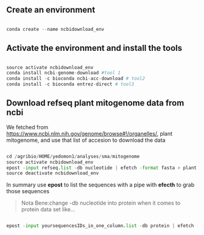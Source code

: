 ## Create an environment

```python

conda create --name ncbidownload_env

```




## Activate the environment and install the tools

```python

source activate ncbidownload_env
conda install ncbi-genome-download #tool 1
conda install -c bioconda ncbi-acc-download # tool2
conda install -c bioconda entrez-direct # tool3

```



## Download refseq plant mitogenome data from ncbi

We fetched from https://www.ncbi.nlm.nih.gov/genome/browse#!/organelles/, plant mitogenome, and use that list of accesion to download the data


```python

cd /agribio/HOME/yedomon1/analyses/sma/mitogenome
source activate ncbidownload_env
epost -input refseq.list -db nucleotide | efetch -format fasta > plant.mito.refseq.fasta 
source deactivate ncbidownload_env

```


In summary use **epost** to list the sequences with a pipe with **efecth** to grab those sequences 

> Nota Bene:change -db nucleotide into protein when it comes to protein data set like...



```python

epost -input yoursequencesIDs_in_one_column.list -db protein | efetch -format fasta > your.protein.seq.fasta 

```
